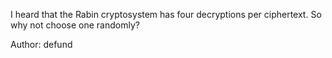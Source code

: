 I heard that the Rabin cryptosystem has four decryptions per ciphertext. So why not choose one randomly?

Author: defund
